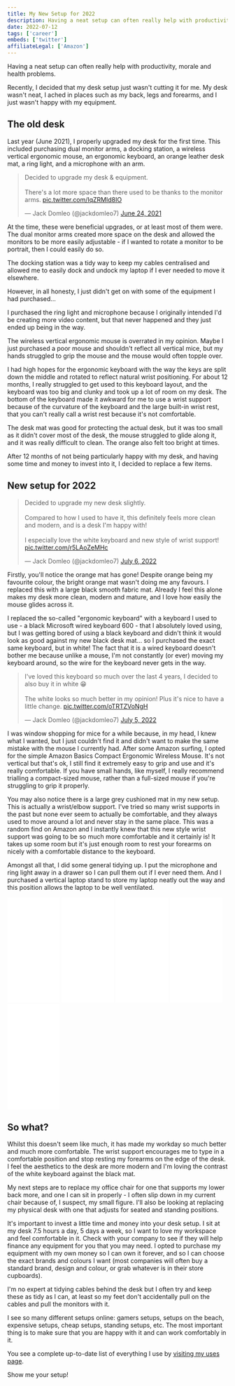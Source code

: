```yaml
---
title: My New Setup for 2022
description: Having a neat setup can often really help with productivity, morale and health problems.
date: 2022-07-12
tags: ['career']
embeds: ['twitter']
affiliateLegal: ['Amazon']
---
```


Having a neat setup can often really help with productivity, morale and health problems.

Recently, I decided that my desk setup just wasn't cutting it for me. My desk wasn't neat, I ached in places such as my back, legs and forearms, and I just wasn't happy with my equipment.

## The old desk

Last year (<time datetime="2021-06">June 2021</time>), I properly upgraded my desk for the first time. This included purchasing dual monitor arms, a docking station, a wireless vertical ergonomic mouse, an ergonomic keyboard, an orange leather desk mat, a ring light, and a microphone with an arm.

<blockquote class="twitter-tweet"><p lang="en" dir="ltr">Decided to upgrade my desk &amp; equipment.<br><br>There&#39;s a lot more space than there used to be thanks to the monitor arms. <a href="https://t.co/IqZRMld8IO">pic.twitter.com/IqZRMld8IO</a></p>&mdash; Jack Domleo (@jackdomleo7) <a href="https://twitter.com/jackdomleo7/status/1408130225595207680?ref_src=twsrc%5Etfw">June 24, 2021</a></blockquote>

At the time, these were beneficial upgrades, or at least most of them were. The dual monitor arms created more space on the desk and allowed the monitors to be more easily adjustable - if I wanted to rotate a monitor to be portrait, then I could easily do so.

The docking station was a tidy way to keep my cables centralised and allowed me to easily dock and undock my laptop if I ever needed to move it elsewhere.

However, in all honesty, I just didn't get on with some of the equipment I had purchased...

I purchased the ring light and microphone because I originally intended I'd be creating more video content, but that never happened and they just ended up being in the way.

The wireless vertical ergonomic mouse is overrated in my opinion. Maybe I just purchased a poor mouse and shouldn't reflect all vertical mice, but my hands struggled to grip the mouse and the mouse would often topple over.

I had high hopes for the ergonomic keyboard with the way the keys are split down the middle and rotated to reflect natural wrist positioning. For about 12 months, I really struggled to get used to this keyboard layout, and the keyboard was too big and clunky and took up a lot of room on my desk. The bottom of the keyboard made it awkward for me to use a wrist support because of the curvature of the keyboard and the large built-in wrist rest, that you can't really call a wrist rest because it's not comfortable.

The desk mat was good for protecting the actual desk, but it was too small as it didn't cover most of the desk, the mouse struggled to glide along it, and it was really difficult to clean. The orange also felt too bright at times.

After 12 months of not being particularly happy with my desk, and having some time and money to invest into it, I decided to replace a few items.

## New setup for 2022

<blockquote class="twitter-tweet"><p lang="en" dir="ltr">Decided to upgrade my new desk slightly.<br><br>Compared to how I used to have it, this definitely feels more clean and modern, and is a desk I&#39;m happy with!<br><br>I especially love the white keyboard and new style of wrist support! <a href="https://t.co/r5LAoZeMHc">pic.twitter.com/r5LAoZeMHc</a></p>&mdash; Jack Domleo (@jackdomleo7) <a href="https://twitter.com/jackdomleo7/status/1544768907122196480?ref_src=twsrc%5Etfw">July 6, 2022</a></blockquote>

Firstly, you'll notice the orange mat has gone! Despite orange being my favourite colour, the bright orange mat wasn't doing me any favours. I replaced this with a large black smooth fabric mat. Already I feel this alone makes my desk more clean, modern and mature, and I love how easily the mouse glides across it.

I replaced the so-called "ergonomic keyboard" with a keyboard I used to use - a black Microsoft wired keyboard 600 - that I absolutely loved using, but I was getting bored of using a black keyboard and didn't think it would look as good against my new black desk mat... so I purchased the exact same keyboard, but in white! The fact that it is a wired keyboard doesn't bother me because unlike a mouse, I'm not constantly (or ever) moving my keyboard around, so the wire for the keyboard never gets in the way.

<blockquote class="twitter-tweet"><p lang="en" dir="ltr">I&#39;ve loved this keyboard so much over the last 4 years, I decided to also buy it in white 😁<br><br>The white looks so much better in my opinion! Plus it&#39;s nice to have a little change. <a href="https://t.co/oTRTZVoNgH">pic.twitter.com/oTRTZVoNgH</a></p>&mdash; Jack Domleo (@jackdomleo7) <a href="https://twitter.com/jackdomleo7/status/1544285736861663232?ref_src=twsrc%5Etfw">July 5, 2022</a></blockquote>

I was window shopping for mice for a while because, in my head, I knew what I wanted, but I just couldn't find it and didn't want to make the same mistake with the mouse I currently had. After some Amazon surfing, I opted for the simple Amazon Basics Compact Ergonomic Wireless Mouse. It's not vertical but that's ok, I still find it extremely easy to grip and use and it's really comfortable. If you have small hands, like myself, I really recommend trialling a compact-sized mouse, rather than a full-sized mouse if you're struggling to grip it properly.

You may also notice there is a large grey cushioned mat in my new setup. This is actually a wrist/elbow support. I've tried so many wrist supports in the past but none ever seem to actually be comfortable, and they always used to move around a lot and never stay in the same place. This was a random find on Amazon and I instantly knew that this new style wrist support was going to be so much more comfortable and it certainly is! It takes up some room but it's just enough room to rest your forearms on nicely with a comfortable distance to the keyboard.

Amongst all that, I did some general tidying up. I put the microphone and ring light away in a drawer so I can pull them out if I ever need them. And I purchased a vertical laptop stand to store my laptop neatly out the way and this position allows the laptop to be well ventilated.

<div class="amazon-product-row">
  <iframe sandbox="allow-popups allow-scripts allow-modals allow-forms allow-same-origin" style="width:120px;height:240px;" marginwidth="0" marginheight="0" scrolling="no" frameborder="0" src="//ws-eu.amazon-adsystem.com/widgets/q?ServiceVersion=20070822&OneJS=1&Operation=GetAdHtml&MarketPlace=GB&source=ss&ref=as_ss_li_til&ad_type=product_link&tracking_id=jackdomleo707-21&marketplace=amazon&region=GB&placement=B07XVG51JY&asins=B07XVG51JY&linkId=2375da17f69c7fd8d2d831c888d943ac&show_border=true&link_opens_in_new_window=true"></iframe>
  <iframe sandbox="allow-popups allow-scripts allow-modals allow-forms allow-same-origin" style="width:120px;height:240px;" marginwidth="0" marginheight="0" scrolling="no" frameborder="0" src="//ws-eu.amazon-adsystem.com/widgets/q?ServiceVersion=20070822&OneJS=1&Operation=GetAdHtml&MarketPlace=GB&source=ss&ref=as_ss_li_til&ad_type=product_link&tracking_id=jackdomleo707-21&marketplace=amazon&region=GB&placement=B078F698CQ&asins=B078F698CQ&linkId=3c055c83ba19dbd18d87dd33a9142ccb&show_border=true&link_opens_in_new_window=true"></iframe>
  <iframe sandbox="allow-popups allow-scripts allow-modals allow-forms allow-same-origin" style="width:120px;height:240px;" marginwidth="0" marginheight="0" scrolling="no" frameborder="0" src="//ws-eu.amazon-adsystem.com/widgets/q?ServiceVersion=20070822&OneJS=1&Operation=GetAdHtml&MarketPlace=GB&source=ss&ref=as_ss_li_til&ad_type=product_link&tracking_id=jackdomleo707-21&marketplace=amazon&region=GB&placement=B001QSZ8IE&asins=B001QSZ8IE&linkId=ee64d6dc6d6dde773dfef0a42d5afd2a&show_border=true&link_opens_in_new_window=true"></iframe>
  <iframe sandbox="allow-popups allow-scripts allow-modals allow-forms allow-same-origin" style="width:120px;height:240px;" marginwidth="0" marginheight="0" scrolling="no" frameborder="0" src="//ws-eu.amazon-adsystem.com/widgets/q?ServiceVersion=20070822&OneJS=1&Operation=GetAdHtml&MarketPlace=GB&source=ss&ref=as_ss_li_til&ad_type=product_link&tracking_id=jackdomleo707-21&marketplace=amazon&region=GB&placement=B07RYP8LS1&asins=B07RYP8LS1&linkId=71c02c20604fe81d17582b660776a469&show_border=true&link_opens_in_new_window=true"></iframe>
  <iframe sandbox="allow-popups allow-scripts allow-modals allow-forms allow-same-origin" style="width:120px;height:240px;" marginwidth="0" marginheight="0" scrolling="no" frameborder="0" src="//ws-eu.amazon-adsystem.com/widgets/q?ServiceVersion=20070822&OneJS=1&Operation=GetAdHtml&MarketPlace=GB&source=ss&ref=as_ss_li_til&ad_type=product_link&tracking_id=jackdomleo707-21&marketplace=amazon&region=GB&placement=B089W6Y1BD&asins=B089W6Y1BD&linkId=eb36ac6ddea4dd61dac32ba64259b5f0&show_border=true&link_opens_in_new_window=true"></iframe>
</div>

## So what?

Whilst this doesn't seem like much, it has made my workday so much better and much more comfortable. The wrist support encourages me to type in a comfortable position and stop resting my forearms on the edge of the desk. I feel the aesthetics to the desk are more modern and I'm loving the contrast of the white keyboard against the black mat.

My next steps are to replace my office chair for one that supports my lower back more, and one I can sit in properly - I often slip down in my current chair because of, I suspect, my small figure. I'll also be looking at replacing my physical desk with one that adjusts for seated and standing positions.

It's important to invest a little time and money into your desk setup. I sit at my desk 7.5 hours a day, 5 days a week, so I want to love my workspace and feel comfortable in it. Check with your company to see if they will help finance any equipment for you that you may need. I opted to purchase my equipment with my own money so I can own it forever, and so I can choose the exact brands and colours I want (most companies will often buy a standard brand, design and colour, or grab whatever is in their store cupboards).

I'm no expert at tidying cables behind the desk but I often try and keep these as tidy as I can, at least so my feet don't accidentally pull on the cables and pull the monitors with it.

I see so many different setups online: gamers setups, setups on the beach, expensive setups, cheap setups, standing setups, etc. The most important thing is to make sure that you are happy with it and can work comfortably in it.

You see a complete up-to-date list of everything I use by [visiting my uses page](/uses).

Show me your setup!